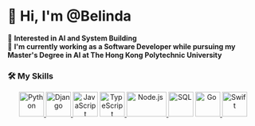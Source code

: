 # 👋 Hi, I'm @Belinda

👀 **Interested in AI and System Building**<br>
🌱 **I'm currently working as a Software Developer while pursuing my Master's Degree in AI at The Hong Kong Polytechnic University**


### 🛠️ My Skills

<div align="center">
  <a href="https://www.python.org">
    <img src="https://upload.wikimedia.org/wikipedia/commons/thumb/c/c3/Python-logo-notext.svg/1200px-Python-logo-notext.svg.png" alt="Python" width="50" height="50"/>
  </a>
  </a>
  <a href="https://www.djangoproject.com">
    <img src="https://www.svgrepo.com/show/353657/django-icon.svg" alt="Django" width="50" height="50"/>
  </a>
  <!-- JavaScript image without a link -->
  <img src="https://banner2.cleanpng.com/20181209/yvf/kisspng-javascript-angularjs-node-js-computer-icons-clip-a-clipart-js-5c0d82819a4963.228658921544389249632.jpg" alt="JavaScript" width="50" height="50"/>
  <a href="https://www.typescriptlang.org/">
  <img src="https://upload.wikimedia.org/wikipedia/commons/thumb/4/4c/Typescript_logo_2020.svg/250px-Typescript_logo_2020.svg.png" alt="TypeScript" width="50" height="50"/>
</a>
  <a href="https://nodejs.org/en">
    <img src="https://upload.wikimedia.org/wikipedia/commons/thumb/d/d9/Node.js_logo.svg/2560px-Node.js_logo.svg.png" alt="Node.js" width="80" height="50"/>
  </a>
  <!-- SQL image without a link -->
  <img src="https://static-00.iconduck.com/assets.00/sql-database-sql-azure-icon-1955x2048-4pmty46t.png" alt="SQL" width="50" height="50"/>
  <!-- Go image with a link -->
  <a href="https://go.dev/">
    <img src="https://static-00.iconduck.com/assets.00/golang-icon-1594x2048-0xixr8zr.png" alt="Go" width="50" height="50"/>
  </a>
<a href="https://developer.apple.com/swift/">
  <img src="https://developer.apple.com/swift/images/swift-og.png" alt="Swift" width="50" height="50"/>
</a>
</div>
